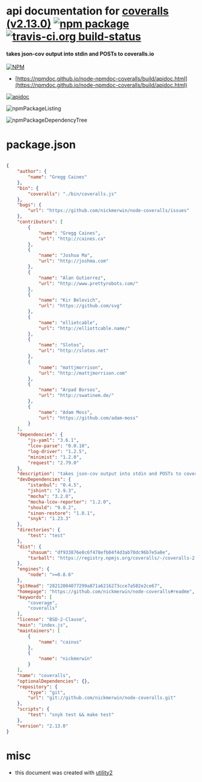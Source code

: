 # api documentation for  [coveralls (v2.13.0)](https://github.com/nickmerwin/node-coveralls#readme)  [![npm package](https://img.shields.io/npm/v/npmdoc-coveralls.svg?style=flat-square)](https://www.npmjs.org/package/npmdoc-coveralls) [![travis-ci.org build-status](https://api.travis-ci.org/npmdoc/node-npmdoc-coveralls.svg)](https://travis-ci.org/npmdoc/node-npmdoc-coveralls)
#### takes json-cov output into stdin and POSTs to coveralls.io

[![NPM](https://nodei.co/npm/coveralls.png?downloads=true&downloadRank=true&stars=true)](https://www.npmjs.com/package/coveralls)

- [https://npmdoc.github.io/node-npmdoc-coveralls/build/apidoc.html](https://npmdoc.github.io/node-npmdoc-coveralls/build/apidoc.html)

[![apidoc](https://npmdoc.github.io/node-npmdoc-coveralls/build/screenCapture.buildCi.browser.%252Ftmp%252Fbuild%252Fapidoc.html.png)](https://npmdoc.github.io/node-npmdoc-coveralls/build/apidoc.html)

![npmPackageListing](https://npmdoc.github.io/node-npmdoc-coveralls/build/screenCapture.npmPackageListing.svg)

![npmPackageDependencyTree](https://npmdoc.github.io/node-npmdoc-coveralls/build/screenCapture.npmPackageDependencyTree.svg)



# package.json

```json

{
    "author": {
        "name": "Gregg Caines"
    },
    "bin": {
        "coveralls": "./bin/coveralls.js"
    },
    "bugs": {
        "url": "https://github.com/nickmerwin/node-coveralls/issues"
    },
    "contributors": [
        {
            "name": "Gregg Caines",
            "url": "http://caines.ca"
        },
        {
            "name": "Joshua Ma",
            "url": "http://joshma.com"
        },
        {
            "name": "Alan Gutierrez",
            "url": "http://www.prettyrobots.com/"
        },
        {
            "name": "Kir Belevich",
            "url": "https://github.com/svg"
        },
        {
            "name": "elliotcable",
            "url": "http://elliottcable.name/"
        },
        {
            "name": "Slotos",
            "url": "http://slotos.net"
        },
        {
            "name": "mattjmorrison",
            "url": "http://mattjmorrison.com"
        },
        {
            "name": "Arpad Borsos",
            "url": "http://swatinem.de/"
        },
        {
            "name": "Adam Moss",
            "url": "https://github.com/adam-moss"
        }
    ],
    "dependencies": {
        "js-yaml": "3.6.1",
        "lcov-parse": "0.0.10",
        "log-driver": "1.2.5",
        "minimist": "1.2.0",
        "request": "2.79.0"
    },
    "description": "takes json-cov output into stdin and POSTs to coveralls.io",
    "devDependencies": {
        "istanbul": "0.4.5",
        "jshint": "2.9.3",
        "mocha": "3.2.0",
        "mocha-lcov-reporter": "1.2.0",
        "should": "9.0.2",
        "sinon-restore": "1.0.1",
        "snyk": "1.23.3"
    },
    "directories": {
        "test": "test"
    },
    "dist": {
        "shasum": "df933876e8c6f478efb04f4d3ab70dc96b7e5a8e",
        "tarball": "https://registry.npmjs.org/coveralls/-/coveralls-2.13.0.tgz"
    },
    "engines": {
        "node": ">=0.8.6"
    },
    "gitHead": "28212004077299a871a6216273cce7a502e2ce67",
    "homepage": "https://github.com/nickmerwin/node-coveralls#readme",
    "keywords": [
        "coverage",
        "coveralls"
    ],
    "license": "BSD-2-Clause",
    "main": "index.js",
    "maintainers": [
        {
            "name": "cainus"
        },
        {
            "name": "nickmerwin"
        }
    ],
    "name": "coveralls",
    "optionalDependencies": {},
    "repository": {
        "type": "git",
        "url": "git://github.com/nickmerwin/node-coveralls.git"
    },
    "scripts": {
        "test": "snyk test && make test"
    },
    "version": "2.13.0"
}
```



# misc
- this document was created with [utility2](https://github.com/kaizhu256/node-utility2)
